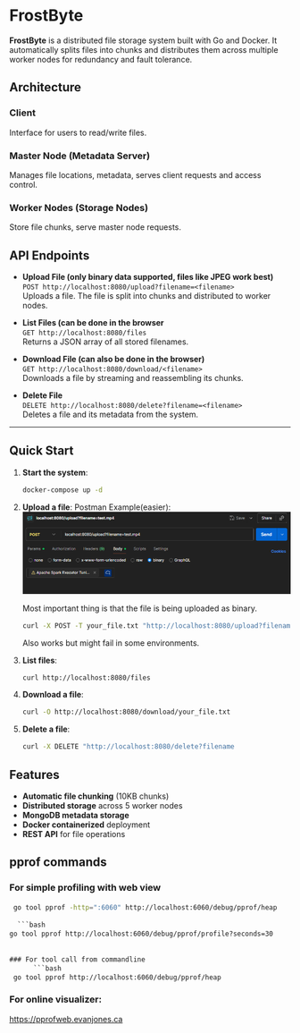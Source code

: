 # FrostByte

**FrostByte** is a distributed file storage system built with Go and Docker. It automatically splits files into chunks and distributes them across multiple worker nodes for redundancy and fault tolerance.

## Architecture

### Client
Interface for users to read/write files.

### Master Node (Metadata Server)
Manages file locations, metadata, serves client requests and access control.

### Worker Nodes (Storage Nodes)
Store file chunks, serve master node requests.

## API Endpoints

- **Upload File (only binary data supported, files like JPEG work best)**  
  `POST http://localhost:8080/upload?filename=<filename>`  
  Uploads a file. The file is split into chunks and distributed to worker nodes.

- **List Files (can be done in the browser**  
  `GET http://localhost:8080/files`  
  Returns a JSON array of all stored filenames.

- **Download File (can also be done in the browser)**  
  `GET http://localhost:8080/download/<filename>`  
  Downloads a file by streaming and reassembling its chunks.

- **Delete File**  
  `DELETE http://localhost:8080/delete?filename=<filename>`  
  Deletes a file and its metadata from the system.

---

## Quick Start

1. **Start the system**:
   ```bash
   docker-compose up -d
   ```

2. **Upload a file**:
   Postman Example(easier):
   ![Postman](./images/postman_screenshot.png)

   Most important thing is that the file is being uploaded as binary.

   ```bash
   curl -X POST -T your_file.txt "http://localhost:8080/upload?filename=your_file.txt"
   ```
   Also works but might fail in some environments.

4. **List files**:
   ```bash
   curl http://localhost:8080/files
   ```

5. **Download a file**:
   ```bash
   curl -O http://localhost:8080/download/your_file.txt
   ```

6. **Delete a file**:
   ```bash
   curl -X DELETE "http://localhost:8080/delete?filename

## Features

- **Automatic file chunking** (10KB chunks)
- **Distributed storage** across 5 worker nodes
- **MongoDB metadata storage**
- **Docker containerized** deployment
- **REST API** for file operations


## pprof commands

   ### For simple profiling with web view
   ```bash
    go tool pprof -http=":6060" http://localhost:6060/debug/pprof/heap
   ```

      ```bash
    go tool pprof http://localhost:6060/debug/pprof/profile?seconds=30
   ```

   ### For tool call from commandline
         ```bash
    go tool pprof http://localhost:6060/debug/pprof/heap 
   ```

   ### For online visualizer:

   https://pprofweb.evanjones.ca
